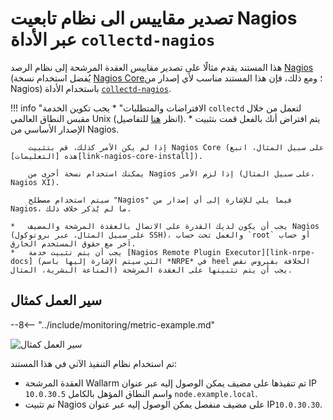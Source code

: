 [img-collectd-nagios]: ../../images/monitoring/collectd-nagios.png

[link-nagios]: https://www.nagios.org/
[link-nagios-core]: https://www.nagios.org/downloads/nagios-core/
[link-collectd-nagios]: https://collectd.org/wiki/index.php/Collectd-nagios
[link-nagios-core-install]: https://support.nagios.com/kb/article/nagios-core-installing-nagios-core-from-source-96.html
[link-nrpe-docs]: https://github.com/NagiosEnterprises/nrpe/blob/master/README.md
[link-visudo]: https://www.sudo.ws/man/1.8.17/visudo.man.html
[link-collectd-docs]: https://collectd.org/documentation/manpages/collectd-nagios.1.shtml
[link-nrpe-readme]: https://github.com/NagiosEnterprises/nrpe
[link-nrpe-pdf]: https://assets.nagios.com/downloads/nagioscore/docs/nrpe/NRPE.pdf
[link-metric]: ../../admin-en/monitoring/available-metrics.md#number-of-requests

[doc-gauge-abnormal]: available-metrics.md#number-of-requests
[doc-unixsock]: fetching-metrics.md#exporting-metrics-using-the-collectd-nagios-utility

[anchor-header-7]: #7-add-commands-to-the-nrpe-service-configuration-file-on-the-filter-node-to-get-the-required-metrics

# تصدير مقاييس الى نظام تابعيت Nagios عبر الأداة `collectd-nagios`

هذا المستند يقدم مثالًا على تصدير مقاييس العقدة المرشحة إلى نظام الرصد [Nagios][link-nagios] (يُفضل استخدام نسخة [Nagios Core][link-nagios-core]؛ ومع ذلك، فإن هذا المستند مناسب لأي إصدار من Nagios) باستخدام الأداة [`collectd-nagios`][link-collectd-nagios].

!!! info "الافتراضات والمتطلبات"
    *   يجب تكوين الخدمة `collectd` لتعمل من خلال مقبس النطاق العالمي Unix (انظر [هنا][doc-unixsock] للتفاصيل).
    *   يتم افتراض أنك بالفعل قمت بتثبيت الإصدار الأساسي من Nagios.
        
        إذا لم يكن الأمر كذلك، قم بتثبيت Nagios Core (على سبيل المثال، اتبع هذه [التعليمات][link-nagios-core-install]).
    
        يمكنك استخدام نسخة أخرى من Nagios إذا لزم الأمر (على سبيل المثال، Nagios XI).
        
        سيتم استخدام مصطلح "Nagios" فيما يلي للإشارة إلى أي إصدار من Nagios، ما لم يُذكر خلاف ذلك.
        
    *   يجب أن يكون لديك القدرة على الاتصال بالعقدة المرشحة والمضيف Nagios (على سبيل المثال، عبر بروتوكول SSH)، والعمل تحت حساب `root` أو حساب آخر مع حقوق المستخدم الخارق.
    *   يجب أن يتم تثبيت خدمة [Nagios Remote Plugin Executor][link-nrpe-docs] (التي سيتم الإشارة إليها باسم *NRPE* في heel الخلافة بفيروس نقص المناعة البشرية، المثال) يجب أن يتم تثبيتها على العقدة المرشحة.

##  سير العمل كمثال

--8<-- "../include/monitoring/metric-example.md"

![سير العمل كمثال][img-collectd-nagios]

تم استخدام نظام التنفيذ الآتي في هذا المستند:

*   العقدة المرشحة Wallarm تم تنفيذها على مضيف يمكن الوصول إليه عبر عنوان IP `10.0.30.5` واسم النطاق المؤهل بالكامل `node.example.local`.
*   تم تثبيت Nagios على مضيف منفصل يمكن الوصول إليه عبر عنوان IP`10.0.30.30`.
